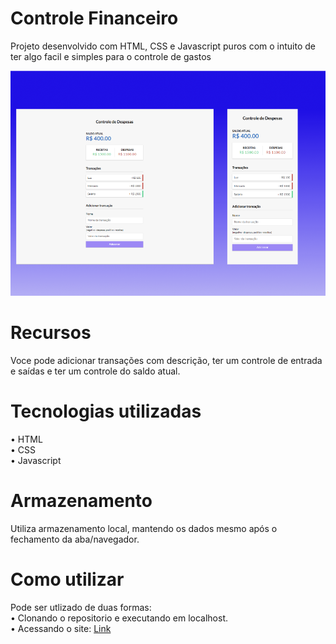 # Controle Financeiro
Projeto desenvolvido com HTML, CSS e Javascript puros com o intuito de ter algo facil e simples para o controle de gastos 

<img src="css/Controle.png" alt="" >

# Recursos
Voce pode adicionar transações com descrição, ter um controle de entrada e saídas e ter um controle do saldo atual.

# Tecnologias utilizadas
• HTML <br>
• CSS <br>
• Javascript

# Armazenamento
Utiliza armazenamento local, mantendo os dados mesmo após o fechamento da aba/navegador.

# Como utilizar
Pode ser utlizado de duas formas: <br>
• Clonando o repositorio e executando em localhost. <br>
• Acessando o site: [Link](https://caiomafia.github.io/Controle-financeiro/)
